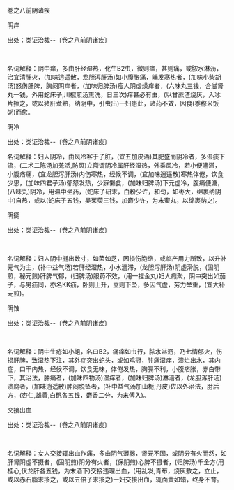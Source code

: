 卷之八前阴诸疾

阴痒

出处：类证治裁--〔卷之八前阴诸疾〕

 

名词解释：阴中痒，多由肝经湿热，化生B2虫，微则痒，甚则痛，或脓水淋沥，治宜清肝火，(加味逍遥散，龙胆泻肝汤)如小腹胀痛，晡发寒热者，(加味小柴胡汤)怒伤肝脾，胸闷阴痒者，(加味归脾汤)瘦人阴虚燥痒者，(六味丸三钱，合滋肾丸一钱，外用蛇床子,川椒煎汤熏洗，日三次)痒甚必有虫，(以甘蔗渣烧灰，入冰片擦之，或以猪肝煮熟，纳阴中，引虫出)一妇患此，诸药不效，因食(黍穄米饭粥)而愈。 

阴冷

出处：类证治裁--〔卷之八前阴诸疾〕 

名词解释：妇人阴冷，由风冷客于子脏，(宜五加皮酒)其肥盛而阴冷者，多湿痰下流，(二术二陈汤加羌活,防风)立斋谓阴冷属肝经湿热，外乘风冷，若小便濇滞，小腹痞痛，(宜龙胆泻肝汤)内伤寒热，经候不调，(宜加味逍遥散)寒热体倦，饮食少思，(加味四君子汤)郁怒发热，少寐懒食，(加味归脾汤)下元虚冷，腹痛便溏，(八味丸)阴冷，用温中坐药，(蛇床子研末，白粉少许，和匀，如枣大，绵裹纳阴中)自热，或以(蛇床子五钱，吴茱萸三钱，加麝少许，为末蜜丸，以绵裹纳之)。

阴挺

出处：类证治裁--〔卷之八前阴诸疾〕

 

名词解释：妇人阴中挺出数寸，如菌如芝，因损伤胞络，或临产用力所致，以升补元气为主，(补中益气汤)若肝经湿热，小水濇滞，(龙胆泻肝汤)阴虚滑脱，(固阴煎，秘元煎)肝脾气郁，(归脾汤)服药不效，(用一捏金丸)妇人瘕聚，阴中突出如茄子，与男疝同，亦名KK疝，卧则上升，立则下坠，多因气虚，劳力举重，(宜大补元煎)。 

阴蚀

出处：类证治裁--〔卷之八前阴诸疾〕

 

名词解释：阴中生疮如小蛆，名曰B2，痛痒如虫行，脓水淋沥，乃七情郁火，伤损肝脾，致湿热下注，其外症突出蛇头，或如鸡冠，肿痛湿痒，溃烂出水，其内症，口干内热，经候不调，饮食无味，体倦发热，胸膈不利，小腹痞胀，赤白带下，其治法，肿痛者，(加味四物汤)湿痒者，(加味归脾汤)淋濇者，(龙胆泻肝汤)溃腐者，(加味逍遥散)肿闷脱坠者，(补中益气汤加山栀,丹皮)佐以外治法，肘后方，(杏仁,雄黄,白矾各五钱，麝香二分，为末傅入)。

交接出血

出处：类证治裁--〔卷之八前阴诸疾〕

 

名词解释：女人交接辄出血作痛，多由阴气薄弱，肾元不固，或阴分有火而然，如肝肾阴虚不摄者，(固阴煎)阴分有火者，(保阴煎)心脾不摄者，(归脾汤)千金方(用桂心,伏龙肝各五钱，为末酒下)交接违理出血，(用乱发,青布，烧灰敷之，立止，或以赤石脂末掺之，或以五倍子末掺之)一妇交接出血，辄面黄如蜡，终身不育。

